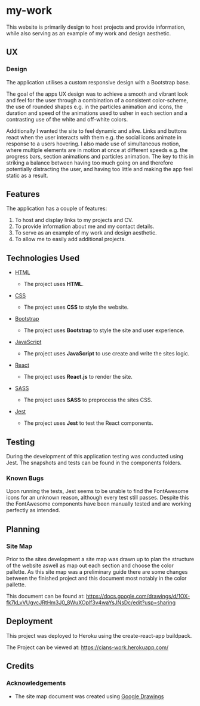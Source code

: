 # my-work

This website is primarily design to host projects and provide information, while also serving as an example of my work and design aesthetic.

## UX

### Design

The application utilises a custom responsive design with a Bootstrap base.

The goal of the apps UX design was to achieve a smooth and vibrant look and feel for the user through a combination of a consistent color-scheme, the use of rounded shapes e.g. in the particles animation and icons, the duration and speed of the animations used to usher in each section and a contrasting use of the white and off-white colors.

Additionally I wanted the site to feel dynamic and alive. Links and buttons react when the user interacts with them e.g. the social icons animate in response to a users hovering. I also made use of simultaneous motion, where multiple elements are in motion at once at different speeds e.g. the progress bars, section animations and particles animation. The key to this in striking a balance between having too much going on and therefore potentially distracting the user, and having too little and making the app feel static as a result.

## Features

The application has a couple of features:

1. To host and display links to my projects and CV.
2. To provide information about me and my contact details.
3. To serve as an example of my work and design aesthetic.
4. To allow me to easily add additional projects.

## Technologies Used

- [HTML](https://www.w3.org/)

  - The project uses **HTML**.

- [CSS](https://www.w3.org/)

  - The project uses **CSS** to style the website.

- [Bootstrap](https://getbootstrap.com/docs/4.1/)

  - The project uses **Bootstrap** to style the site and user experience.

- [JavaScript](https://developer.mozilla.org/bm/docs/Web/JavaScript)

  - The project uses **JavaScript** to use create and write the sites logic.

- [React](https://reactjs.org/)

  - The project uses **React.js** to render the site.

- [SASS](https://sass-lang.com/guide)

  - The project uses **SASS** to preprocess the sites CSS.

- [Jest](https://jestjs.io)

  - The project uses **Jest** to test the React components.

## Testing

During the development of this application testing was conducted using Jest. The snapshots and tests can be found in the components folders.

### Known Bugs

Upon running the tests, Jest seems to be unable to find the FontAwesome icons for an unknown reason, although every test still passes. Despite this the FontAwesome components have been manually tested and are working perfectly as intended.

## Planning

### Site Map

Prior to the sites development a site map was drawn up to plan the structure of the website aswell as map out each section and choose the color pallette. As this site map was a preliminary guide there are some changes between the finished project and this document most notably in the color pallette.

This document can be found at: <https://docs.google.com/drawings/d/1OX-fk7kLvVUgvcJRtHm3J0_8WuXOplf3v4waYsJNsDc/edit?usp=sharing>

## Deployment

This project was deployed to Heroku using the create-react-app buildpack.

The Project can be viewed at: <https://cians-work.herokuapp.com/>

## Credits

### Acknowledgements

- The site map document was created using [Google Drawings](https://docs.google.com/drawings/)

